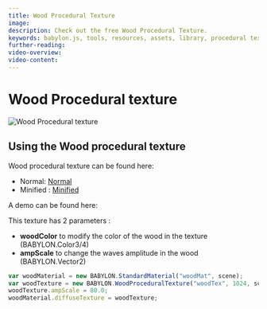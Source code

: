 ```yaml
---
title: Wood Procedural Texture
image:
description: Check out the free Wood Procedural Texture.
keywords: babylon.js, tools, resources, assets, library, procedural texture, wood
further-reading:
video-overview:
video-content:
---
```


# Wood Procedural texture

![Wood Procedural texture](/img/extensions/proceduraltextures/woodpt.PNG)

## Using the Wood procedural texture

Wood procedural texture can be found here:

- Normal: [Normal](https://cdn.babylonjs.com/proceduralTexturesLibrary/babylon.woodProceduralTexture.js)
- Minified : [Minified](https://cdn.babylonjs.com/proceduralTexturesLibrary/babylon.woodProceduralTexture.min.js)

A demo can be found here: <Playground id="#K41IJ" title="Wood Procedural Texture Demo" description="Wood Procedural Texture Demo"/>

This texture has 2 parameters :

- **woodColor** to modify the color of the wood in the texture (BABYLON.Color3/4)
- **ampScale** to change the waves amplitude in the wood (BABYLON.Vector2)

```javascript
var woodMaterial = new BABYLON.StandardMaterial("woodMat", scene);
var woodTexture = new BABYLON.WoodProceduralTexture("woodTex", 1024, scene);
woodTexture.ampScale = 80.0;
woodMaterial.diffuseTexture = woodTexture;
```

